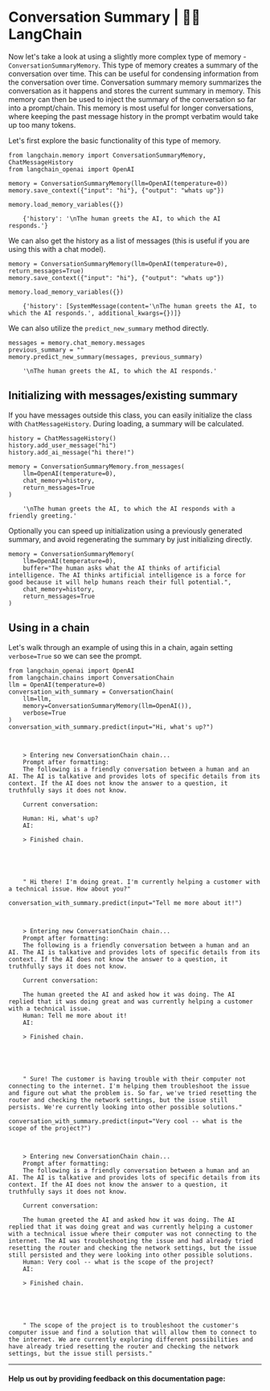 # Conversation Summary | 🦜️🔗 LangChain
Now let's take a look at using a slightly more complex type of memory - `ConversationSummaryMemory`. This type of memory creates a summary of the conversation over time. This can be useful for condensing information from the conversation over time. Conversation summary memory summarizes the conversation as it happens and stores the current summary in memory. This memory can then be used to inject the summary of the conversation so far into a prompt/chain. This memory is most useful for longer conversations, where keeping the past message history in the prompt verbatim would take up too many tokens.

Let's first explore the basic functionality of this type of memory.

```
from langchain.memory import ConversationSummaryMemory, ChatMessageHistory
from langchain_openai import OpenAI

```


```
memory = ConversationSummaryMemory(llm=OpenAI(temperature=0))
memory.save_context({"input": "hi"}, {"output": "whats up"})

```


```
memory.load_memory_variables({})

```


```
    {'history': '\nThe human greets the AI, to which the AI responds.'}

```


We can also get the history as a list of messages (this is useful if you are using this with a chat model).

```
memory = ConversationSummaryMemory(llm=OpenAI(temperature=0), return_messages=True)
memory.save_context({"input": "hi"}, {"output": "whats up"})

```


```
memory.load_memory_variables({})

```


```
    {'history': [SystemMessage(content='\nThe human greets the AI, to which the AI responds.', additional_kwargs={})]}

```


We can also utilize the `predict_new_summary` method directly.

```
messages = memory.chat_memory.messages
previous_summary = ""
memory.predict_new_summary(messages, previous_summary)

```


```
    '\nThe human greets the AI, to which the AI responds.'

```


Initializing with messages/existing summary[​](#initializing-with-messagesexisting-summary "Direct link to Initializing with messages/existing summary")
--------------------------------------------------------------------------------------------------------------------------------------------------------

If you have messages outside this class, you can easily initialize the class with `ChatMessageHistory`. During loading, a summary will be calculated.

```
history = ChatMessageHistory()
history.add_user_message("hi")
history.add_ai_message("hi there!")

```


```
memory = ConversationSummaryMemory.from_messages(
    llm=OpenAI(temperature=0),
    chat_memory=history,
    return_messages=True
)

```


```
    '\nThe human greets the AI, to which the AI responds with a friendly greeting.'

```


Optionally you can speed up initialization using a previously generated summary, and avoid regenerating the summary by just initializing directly.

```
memory = ConversationSummaryMemory(
    llm=OpenAI(temperature=0),
    buffer="The human asks what the AI thinks of artificial intelligence. The AI thinks artificial intelligence is a force for good because it will help humans reach their full potential.",
    chat_memory=history,
    return_messages=True
)

```


Using in a chain[​](#using-in-a-chain "Direct link to Using in a chain")
------------------------------------------------------------------------

Let's walk through an example of using this in a chain, again setting `verbose=True` so we can see the prompt.

```
from langchain_openai import OpenAI
from langchain.chains import ConversationChain
llm = OpenAI(temperature=0)
conversation_with_summary = ConversationChain(
    llm=llm,
    memory=ConversationSummaryMemory(llm=OpenAI()),
    verbose=True
)
conversation_with_summary.predict(input="Hi, what's up?")

```


```


    > Entering new ConversationChain chain...
    Prompt after formatting:
    The following is a friendly conversation between a human and an AI. The AI is talkative and provides lots of specific details from its context. If the AI does not know the answer to a question, it truthfully says it does not know.

    Current conversation:

    Human: Hi, what's up?
    AI:

    > Finished chain.





    " Hi there! I'm doing great. I'm currently helping a customer with a technical issue. How about you?"

```


```
conversation_with_summary.predict(input="Tell me more about it!")

```


```


    > Entering new ConversationChain chain...
    Prompt after formatting:
    The following is a friendly conversation between a human and an AI. The AI is talkative and provides lots of specific details from its context. If the AI does not know the answer to a question, it truthfully says it does not know.

    Current conversation:

    The human greeted the AI and asked how it was doing. The AI replied that it was doing great and was currently helping a customer with a technical issue.
    Human: Tell me more about it!
    AI:

    > Finished chain.





    " Sure! The customer is having trouble with their computer not connecting to the internet. I'm helping them troubleshoot the issue and figure out what the problem is. So far, we've tried resetting the router and checking the network settings, but the issue still persists. We're currently looking into other possible solutions."

```


```
conversation_with_summary.predict(input="Very cool -- what is the scope of the project?")

```


```


    > Entering new ConversationChain chain...
    Prompt after formatting:
    The following is a friendly conversation between a human and an AI. The AI is talkative and provides lots of specific details from its context. If the AI does not know the answer to a question, it truthfully says it does not know.

    Current conversation:

    The human greeted the AI and asked how it was doing. The AI replied that it was doing great and was currently helping a customer with a technical issue where their computer was not connecting to the internet. The AI was troubleshooting the issue and had already tried resetting the router and checking the network settings, but the issue still persisted and they were looking into other possible solutions.
    Human: Very cool -- what is the scope of the project?
    AI:

    > Finished chain.





    " The scope of the project is to troubleshoot the customer's computer issue and find a solution that will allow them to connect to the internet. We are currently exploring different possibilities and have already tried resetting the router and checking the network settings, but the issue still persists."

```


* * *

#### Help us out by providing feedback on this documentation page: